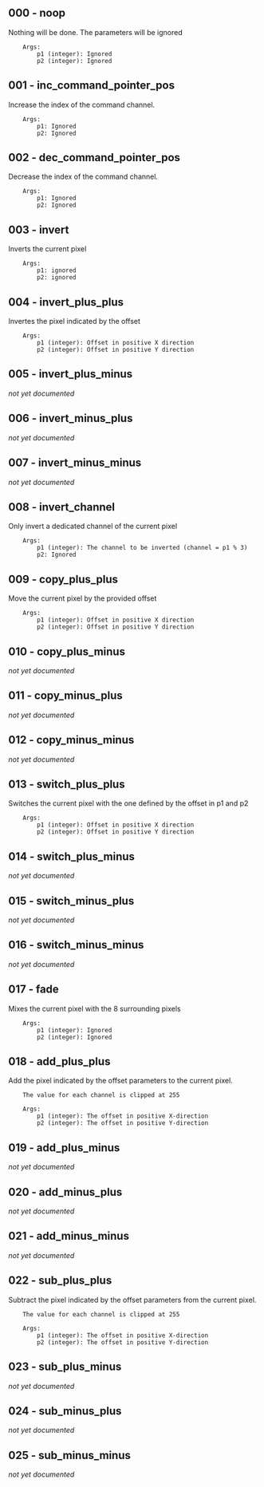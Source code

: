 ## 000 - noop 

Nothing will be done. The parameters will be ignored

        Args:
            p1 (integer): Ignored
            p2 (integer): Ignored
         

## 001 - inc_command_pointer_pos 

Increase the index of the command channel.

        Args:
            p1: Ignored
            p2: Ignored
         

## 002 - dec_command_pointer_pos 

Decrease the index of the command channel.

        Args:
            p1: Ignored
            p2: Ignored
         

## 003 - invert 

Inverts the current pixel

        Args:
            p1: ignored
            p2: ignored
         

## 004 - invert_plus_plus 

Invertes the pixel indicated by the offset

        Args:
            p1 (integer): Offset in positive X direction
            p2 (integer): Offset in positive Y direction
         

## 005 - invert_plus_minus 

_not yet documented_ 

## 006 - invert_minus_plus 

_not yet documented_ 

## 007 - invert_minus_minus 

_not yet documented_ 

## 008 - invert_channel 

Only invert a dedicated channel of the current pixel

        Args:
            p1 (integer): The channel to be inverted (channel = p1 % 3)
            p2: Ignored
         

## 009 - copy_plus_plus 

Move the current pixel by the provided offset

        Args:
            p1 (integer): Offset in positive X direction
            p2 (integer): Offset in positive Y direction
         

## 010 - copy_plus_minus 

_not yet documented_ 

## 011 - copy_minus_plus 

_not yet documented_ 

## 012 - copy_minus_minus 

_not yet documented_ 

## 013 - switch_plus_plus 

Switches the current pixel with the one defined by the offset in p1 and p2

        Args:
            p1 (integer): Offset in positive X direction
            p2 (integer): Offset in positive Y direction
         

## 014 - switch_plus_minus 

_not yet documented_ 

## 015 - switch_minus_plus 

_not yet documented_ 

## 016 - switch_minus_minus 

_not yet documented_ 

## 017 - fade 

Mixes the current pixel with the 8 surrounding pixels

        Args:
            p1 (integer): Ignored
            p2 (integer): Ignored
         

## 018 - add_plus_plus 

Add the pixel indicated by the offset parameters to the current pixel.

        The value for each channel is clipped at 255

        Args:
            p1 (integer): The offset in positive X-direction
            p2 (integer): The offset in positive Y-direction
         

## 019 - add_plus_minus 

_not yet documented_ 

## 020 - add_minus_plus 

_not yet documented_ 

## 021 - add_minus_minus 

_not yet documented_ 

## 022 - sub_plus_plus 

Subtract the pixel indicated by the offset parameters from the current pixel.

        The value for each channel is clipped at 255

        Args:
            p1 (integer): The offset in positive X-direction
            p2 (integer): The offset in positive Y-direction
         

## 023 - sub_plus_minus 

_not yet documented_ 

## 024 - sub_minus_plus 

_not yet documented_ 

## 025 - sub_minus_minus 

_not yet documented_ 


